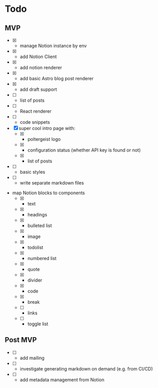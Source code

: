 # Todo

## MVP

- [x] - manage Notion instance by env
- [x] - add Notion Client
- [x] - add notion renderer
- [x] - add basic Astro blog post renderer
- [x] - add draft support
- [ ] - list of posts
- [ ] - React renderer
- [ ] - code snippets
- [x] super cool intro page with:
  - [x] - poltergeist logo
  - [x] - configuration status (whether API key is found or not)
  - [x] - list of posts
- [ ] - basic styles
- [ ] - write separate markdown files
- map Notion blocks to components
  - [x] - text
  - [x] - headings
  - [x] - bulleted list
  - [x] - image
  - [x] - todolist
  - [x] - numbered list
  - [x] - quote
  - [x] - divider
  - [x] - code
  - [x] - break
  - [ ] - links
  - [ ] - toggle list

## Post MVP

- [ ] - add mailing
- [ ] - investigate generating markdown on demand (e.g. from CI/CD)
- [ ] - add metadata management from Notion

